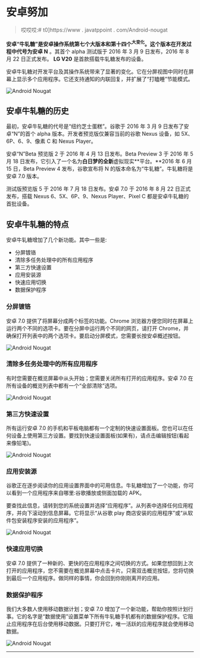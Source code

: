 # 安卓努加

> 哎哎哎:# t0]https://www . javatppoint . com/Android-nougat

**安卓“牛轧糖”**是安卓操作系统第七个大版本和第十四个<sup>大变化</sup>。这个版本在开发过程中代号为**安卓 N** 。其首个 alpha 测试版于 2016 年 3 月 9 日发布，2016 年 8 月 22 日正式发布。 **LG V20** 是首款搭载牛轧糖发布的设备。

安卓牛轧糖对开发平台及其操作系统带来了显著的变化。它在分屏视图中同时在屏幕上显示多个应用程序。它还支持通知的内联回复，并扩展了“打瞌睡”节能模式。

![Android Nougat](../Images/2e8752bf993c1d9a18b123d564402fa6.png)

## 安卓牛轧糖的历史

最初，安卓牛轧糖的代号是“纽约芝士蛋糕”。谷歌于 2016 年 3 月 9 日发布了安卓“N”的首个 alpha 版本。开发者预览版仅兼容当前的谷歌 Nexus 设备，如 5X、6P、6、9、像素 C 和 Nexus Player。

安卓“N”Beta 预览版 2 于 2016 年 4 月 13 日发布。Beta Preview 3 于 2016 年 5 月 18 日发布，它引入了一个名为**白日梦的全新**虚拟现实**平台。**2016 年 6 月 15 日，Beta Preview 4 发布，谷歌宣布将 N 的版本命名为“牛轧糖”。牛轧糖将是安卓 7.0 版本。

测试版预览版 5 于 2016 年 7 月 18 日发布。安卓 7.0 于 2016 年 8 月 22 日正式发布，搭载 Nexus 6、5X、6P、9、Nexus Player、Pixel C 都是安卓牛轧糖的首批设备。

## 安卓牛轧糖的特点

安卓牛轧糖增加了几个新功能。其中一些是:

*   分屏镀铬
*   清除多任务处理中的所有应用程序
*   第三方快速设置
*   应用安装源
*   快速应用切换
*   数据保护程序

### 分屏镀铬

安卓 7.0 提供了将屏幕分成两个标签的功能。Chrome 浏览器方便您同时在屏幕上运行两个不同的选项卡。要在分屏中运行两个不同的网页，请打开 Chrome，并确保打开列表中的两个选项卡。要启动分屏模式，您需要长按安卓概述按钮。

![Android Nougat](../Images/0aeac6c7f46c06de01bec7ec55e614e7.png)

### 清除多任务处理中的所有应用程序

有时您需要在概览屏幕中从头开始；您需要关闭所有打开的应用程序。安卓 7.0 在所有设备的概览列表中都有一个“全部清除”选项。

![Android Nougat](../Images/68bfa6161a4f1aec07f73e031933f68d.png)

### 第三方快速设置

所有运行安卓 7.0 的手机和平板电脑都有一个定制的快速设置面板。您也可以在任何设备上使用第三方设置。要找到快速设置面板(如果有)，请点击编辑按钮(看起来像铅笔)。

![Android Nougat](../Images/45964d4daa92b6a9d202585c4339a2fe.png)

### 应用安装源

谷歌正在逐步阅读你的应用设置界面中的可用信息。牛轧糖增加了一个功能，你可以看到一个应用程序来自哪里:谷歌播放或侧面加载的 APK。

要查找此信息，请转到您的系统设置并选择“应用程序”。从列表中选择任何应用程序，并向下滚动到信息屏幕。它将显示“从谷歌 play 商店安装的应用程序”或“从软件包安装程序安装的应用程序”。

![Android Nougat](../Images/31f8f5ae2344fa37b7188722bd9818b2.png)

### 快速应用切换

安卓 7.0 提供了一种新的、更快的在应用程序之间切换的方式。如果您想回到上次打开的应用程序，您不需要在概览屏幕中点击卡片。只需双击概览按钮，您将切换到最后一个应用程序。做同样的事情，你会回到你刚刚离开的应用。

### 数据保护程序

我们大多数人使用移动数据计划；安卓 7.0 增加了一个新功能，帮助你按照计划行事。它的名字是“数据使用”设置菜单下所有牛轧糖手机都有的数据保护程序。它阻止应用程序在后台使用移动数据。只要打开它，唯一活跃的应用程序就会使用移动数据。

![Android Nougat](../Images/b21310a38349a4d07c61a6a311574fe7.png)

* * *